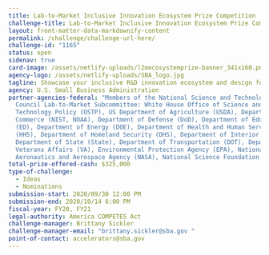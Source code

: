 ```yaml
---
title: Lab-to-Market Inclusive Innovation Ecosystem Prize Competition
challenge-title: Lab-to-Market Inclusive Innovation Ecosystem Prize Competition
layout: front-matter-data-markdownify-content
permalink: /challenge/challenge-url-here/
challenge-id: "1165"
status: open
sidenav: true
card-image: /assets/netlify-uploads/l2mecosystemprize-banner_341x160.png
agency-logo: /assets/netlify-uploads/SBA_logo.jpg
tagline: Showcase your inclusive R&D innovation ecosystem and design for the future
agency: U.S. Small Business Administration
partner-agencies-federal: "Members of the National Science and Technology
  Council Lab-to-Market Subcommittee: White House Office of Science and
  Technology Policy (OSTP), US Department of Agriculture (USDA), Department of
  Commerce (NIST, NOAA), Department of Defense (DoD), Department of Education
  (ED), Department of Energy (DOE), Department of Health and Human Services
  (HHS), Department of Homeland Security (DHS), Department of Interior (DOI),
  Department of State (State), Department of Transportation (DOT), Department of
  Veterans Affairs (VA), Environmental Protection Agency (EPA), National
  Aeronautics and Aerospace Agency (NASA), National Science Foundation (NSF)"
total-prize-offered-cash: $325,000
type-of-challenge:
  - Ideas
  - Nominations
submission-start: 2020/09/30 12:00 PM
submission-end: 2020/10/14 6:00 PM
fiscal-year: FY20, FY21
legal-authority: America COMPETES Act
challenge-manager: Brittany Sickler
challenge-manager-email: "brittany.sickler@sba.gov "
point-of-contact: accelerators@sba.gov
---
```

